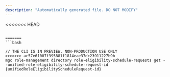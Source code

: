 ```yaml
---
description: "Automatically generated file. DO NOT MODIFY"
---
```


<<<<<<< HEAD
```cli

=======
```bash

// THE CLI IS IN PREVIEW. NON-PRODUCTION USE ONLY
>>>>>>> ac57e61007f395881f1814eae37dc23911227b9b
mgc role-management directory role-eligibility-schedule-requests get --unified-role-eligibility-schedule-request-id {unifiedRoleEligibilityScheduleRequest-id}

```